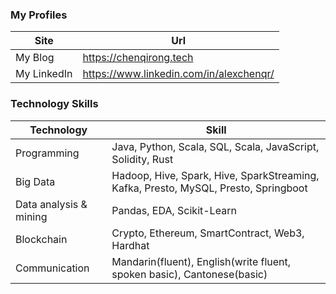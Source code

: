 ### My Profiles

| Site      | Url |
| ----------- | ----------- |
| My Blog      | https://chenqirong.tech       |
| My LinkedIn   | https://www.linkedin.com/in/alexchenqr/        |

### Technology Skills

| Technology      | Skill |
| ----------- | ----------- |
| Programming      | Java, Python, Scala, SQL, Scala, JavaScript, Solidity, Rust|
| Big Data   | Hadoop, Hive, Spark, Hive, SparkStreaming, Kafka, Presto, MySQL, Presto, Springboot |
| Data analysis & mining   | Pandas, EDA, Scikit-Learn |
| Blockchain | Crypto, Ethereum, SmartContract, Web3, Hardhat |
| Communication | Mandarin(fluent), English(write fluent, spoken basic), Cantonese(basic) |

